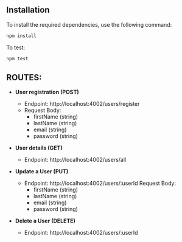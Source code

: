 ## Installation

To install the required dependencies, use the following command:

```bash
npm install
```

To test:

```bash
npm test
```

## ROUTES:
- **User registration (POST)**
	- Endpoint: http://localhost:4002/users/register
    - Request Body: 
        - firstName (string)
        - lastName (string)
        - email (string)
        - password (string)


- **User details (GET)**
    - Endpoint: http://localhost:4002/users/all

- **Update a User (PUT)**
    - Endpoint: http://localhost:4002/users/:userId
    Request Body: 
        - firstName (string)
        - lastName (string)
        - email (string)
        - password (string)
        
- **Delete a User (DELETE)**
    - Endpoint: http://localhost:4002/users/:userId

